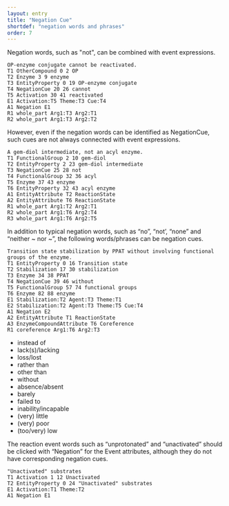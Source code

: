 ```yaml
---
layout: entry
title: "Negation Cue"
shortdef: "negation words and phrases"
order: 7
---
```


Negation words, such as "not", can be combined with event expressions.
~~~ ann
OP-enzyme conjugate cannot be reactivated.
T1 OtherCompound 0 2 OP
T2 Enzyme 3 9 enzyme
T3 EntityProperty 0 19 OP-enzyme conjugate
T4 NegationCue 20 26 cannot
T5 Activation 30 41 reactivated
E1 Activation:T5 Theme:T3 Cue:T4
A1 Negation E1
R1 whole_part Arg1:T3 Arg2:T1
R2 whole_part Arg1:T3 Arg2:T2
~~~

However, even if the negation words can be identified as NegationCue, such cues are not always connected with event expressions.
~~~ ann
A gem-diol intermediate, not an acyl enzyme.
T1 FunctionalGroup 2 10 gem-diol
T2 EntityProperty 2 23 gem-diol intermediate
T3 NegationCue 25 28 not
T4 FunctionalGroup 32 36 acyl
T5 Enzyme 37 43 enzyme
T6 EntityProperty 32 43 acyl enzyme
A1 EntityAttribute T2 ReactionState
A2 EntityAttribute T6 ReactionState
R1 whole_part Arg1:T2 Arg2:T1
R2 whole_part Arg1:T6 Arg2:T4
R3 whole_part Arg1:T6 Arg2:T5
~~~

In addition to typical negation words, such as “no”, “not’, “none” and
“neither ~ nor ~”, the following words/phrases can be negation cues.

~~~ ann
Transition state stabilization by PPAT without involving functional groups of the enzyme.
T1 EntityProperty 0 16 Transition state
T2 Stabilization 17 30 stabilization
T3 Enzyme 34 38 PPAT
T4 NegationCue 39 46 without
T5 FunctionalGroup 57 74 functional groups
T6 Enzyme 82 88 enzyme
E1 Stabilization:T2 Agent:T3 Theme:T1
E2 Stabilization:T2 Agent:T3 Theme:T5 Cue:T4
A1 Negation E2
A2 EntityAttribute T1 ReactionState
A3 EnzymeCompoundAttribute T6 Coreference
R1 coreference Arg1:T6 Arg2:T3
~~~

- instead of
- lack(s)/lacking
- loss/lost
- rather than
- other than
- without
- absence/absent
- barely
- failed to
- inability/incapable
- (very) little
- (very) poor
- (too/very) low

The reaction event words such as “unprotonated” and “unactivated”
should be clicked with “Negation” for the Event attributes, although
they do not have corresponding negation cues.

~~~ ann
"Unactivated" substrates
T1 Activation 1 12 Unactivated
T2 EntityProperty 0 24 "Unactivated" substrates
E1 Activation:T1 Theme:T2
A1 Negation E1
~~~

<!--
{% include image.html name="negated-event.png"
   caption="Example 8"
%}
-->
